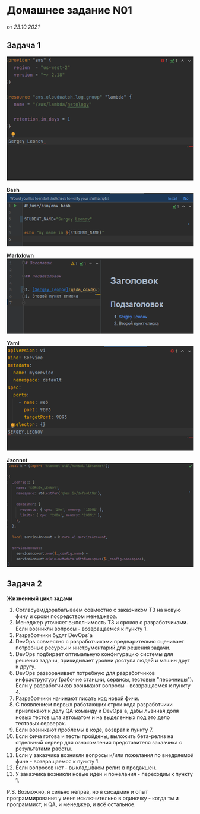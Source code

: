 Домашнее задание N01
====================
от *23.10.2021*

Задача 1
--------

![Terraform](/terraform.png)

**Bash**
![Bash](/bash.png)

**Markdown**
![Markdown](/markdown.png)

**Yaml**
![Yaml](/yaml.png)

**Jsonnet**
![Jsonnet](/Jsonnet.png)

Задача 2
--------
**Жизненный цикл задачи**

1. Согласуем/дорабатываем совместно с заказчиком ТЗ на новую фичу и сроки посредством менеджера.
2. Менеджер уточняет выполнимость ТЗ и сроков с разработчиками. Если возникли вопросы - возвращаемся к пункту 1.
3. Разработчики будят DevOps`а
4. DevOps совместно с разработчиками предварительно оценивает потребные ресурсы и инструментарий для решения задачи.
5. DevOps подбирает оптимальную конфигурацию системы для решения задачи, прикидывает уровни доступа людей и машин друг к другу.
6. DevOps разворачивает потребную для разработчиков инфраструктуру (рабочие станции, сервисы, тестовые "песочницы"). Если у разработчиков возникают вопросы - возвращаемся к пункту 4.
7. Разработчики начинают писать код новой фичи.
8. С появлением первых работающих строк кода разработчики привлекают к делу QA-команду и DevOps`а, дабы львиная доля новых тестов шла автоматом и на выделенных под это дело тестовых серверах.
9. Если возникают проблемы в коде, возврат к пункту 7.
10. Если фича готова и тесты пройдены, выложить бета-релиз на отдельный сервер для ознакомления представителя заказчика с результатами работы.
11. Если у заказчика возникли вопросы и/или пожелания по внедряемой фиче - возвращаемся к пункту 1.
12. Если вопросов нет - выкладываем релиз в продакшен.
13. У заказчика возникли новые идеи и пожелания - переходим к пункту 1.

P.S. Возможно, я сильно неправ, но я сисадмин и опыт программирования у меня исключительно в одиночку - когда ты и программист, и QA, и менеджер, и всё остальное.
